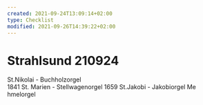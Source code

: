 ```yaml
---
created: 2021-09-24T13:09:14+02:00
type: Checklist
modified: 2021-09-26T14:39:22+02:00
---
```


# Strahlsund 210924

St.Nikolai - Buchholzorgel     
1841
St. Marien - Stellwagenorgel 1659
St.Jakobi - Jakobiorgel Me hmelorgel
